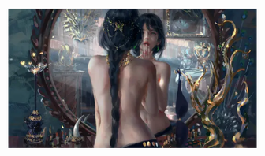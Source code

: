 

![world](https://raw.githubusercontent.com/770818354/-/master/image/v2-d5e2863430145cb92b61b523d4762319_720w.1gty3rlzmk00.webp)
